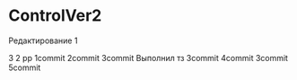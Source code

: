 # ControlVer2
Редактирование
1

3
2
pp
1commit
2commit
3commit
Выполнил тз
3commit 
4commit
3commit
5commit

